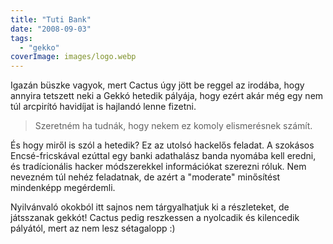 ```yaml
---
title: "Tuti Bank"
date: "2008-09-03"
tags: 
  - "gekko"
coverImage: images/logo.webp
---
```


Igazán büszke vagyok, mert Cactus úgy jött be reggel az irodába, hogy annyira tetszett neki a Gekkó hetedik pályája, hogy ezért akár még egy nem túl arcpirító havidíjat is hajlandó lenne fizetni.

> Szeretném ha tudnák, hogy nekem ez komoly elismerésnek számít.

És hogy miről is szól a hetedik? Ez az utolsó hackelős feladat. A szokásos Encsé-fricskával ezúttal egy banki adathalász banda nyomába kell eredni, és tradícionális hacker módszerekkel információkat szerezni róluk. Nem nevezném túl nehéz feladatnak, de azért a "moderate" minősítést mindenképp megérdemli.

Nyilvánvaló okokból itt sajnos nem tárgyalhatjuk ki a részleteket, de játsszanak gekkót! Cactus pedig reszkessen a nyolcadik és kilencedik pályától, mert az nem lesz sétagalopp :)
